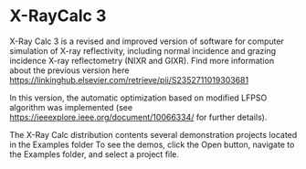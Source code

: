 # X-RayCalc 3

X-Ray Calc 3 is a revised and improved version of software for computer simulation of X-ray reflectivity, including normal incidence and grazing incidence X-ray reflectometry (NIXR and GIXR). Find more information about the previous version here https://linkinghub.elsevier.com/retrieve/pii/S2352711019303681

In this version, the automatic optimization based on modified LFPSO algorithm was implemented (see https://ieeexplore.ieee.org/document/10066334/ for further details).

The X-Ray Calc distribution contents several demonstration projects located in the Examples folder To see the demos, click the Open button, navigate to the Examples folder, and select a project file.


